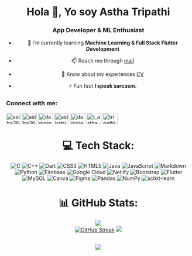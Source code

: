 <center>
<h1 align="center">Hola 👋, Yo soy Astha Tripathi</h1>
<h3 align="center">App Developer & ML Enthusiast</h3>

- 🌱 I’m currently learning **Machine Learning & Full Stack Flutter Development**

- 📫 Reach me through [mail](mailto:tripathiastha369@gmail.com)

- 📄 Know about my experiences [CV](https://drive.google.com/file/d/1KU97vmOBg_T0FMShlFVnZcFEZHH4IV6R/view?usp=share_link)

- ⚡ Fun fact **I speak sarcasm.**

<h3 align="left">Connect with me:</h3>
<p align="left">
<a href="https://codepen.io/astha369" target="blank"><img align="center" src="https://raw.githubusercontent.com/rahuldkjain/github-profile-readme-generator/master/src/images/icons/Social/codepen.svg" alt="astha369" height="30" width="40" /></a>
<a href="https://dev.to/astha369" target="blank"><img align="center" src="https://raw.githubusercontent.com/rahuldkjain/github-profile-readme-generator/master/src/images/icons/Social/devto.svg" alt="astha369" height="30" width="40" /></a>
<a href="https://twitter.com/darknight_027" target="blank"><img align="center" src="https://raw.githubusercontent.com/rahuldkjain/github-profile-readme-generator/master/src/images/icons/Social/twitter.svg" alt="darknight_027" height="30" width="40" /></a>
<a href="https://linkedin.com/in/asthatripathi" target="blank"><img align="center" src="https://raw.githubusercontent.com/rahuldkjain/github-profile-readme-generator/master/src/images/icons/Social/linked-in-alt.svg" alt="asthatripathi" height="30" width="40" /></a>
<a href="https://medium.com/darknight27" target="blank"><img align="center" src="https://raw.githubusercontent.com/rahuldkjain/github-profile-readme-generator/master/src/images/icons/Social/medium.svg" alt="darknight27" height="30" width="40" /></a>
<a href="https://www.codechef.com/users/t_astha" target="blank"><img align="center" src="https://cdn.jsdelivr.net/npm/simple-icons@3.1.0/icons/codechef.svg" alt="t_astha" height="30" width="40" /></a>
<a href="https://www.hackerrank.com/tripathiastha369" target="blank"><img align="center" src="https://raw.githubusercontent.com/rahuldkjain/github-profile-readme-generator/master/src/images/icons/Social/hackerrank.svg" alt="tripathiastha369" height="30" width="40" /></a>
</p>


# 💻 Tech Stack:
![C](https://img.shields.io/badge/c-%2300599C.svg?style=for-the-badge&logo=c&logoColor=white) ![C++](https://img.shields.io/badge/c++-%2300599C.svg?style=for-the-badge&logo=c%2B%2B&logoColor=white) ![Dart](https://img.shields.io/badge/dart-%230175C2.svg?style=for-the-badge&logo=dart&logoColor=white) ![CSS3](https://img.shields.io/badge/css3-%231572B6.svg?style=for-the-badge&logo=css3&logoColor=white) ![HTML5](https://img.shields.io/badge/html5-%23E34F26.svg?style=for-the-badge&logo=html5&logoColor=white) ![Java](https://img.shields.io/badge/java-%23ED8B00.svg?style=for-the-badge&logo=java&logoColor=white) ![JavaScript](https://img.shields.io/badge/javascript-%23323330.svg?style=for-the-badge&logo=javascript&logoColor=%23F7DF1E) ![Markdown](https://img.shields.io/badge/markdown-%23000000.svg?style=for-the-badge&logo=markdown&logoColor=white) ![Python](https://img.shields.io/badge/python-3670A0?style=for-the-badge&logo=python&logoColor=ffdd54) ![Firebase](https://img.shields.io/badge/firebase-%23039BE5.svg?style=for-the-badge&logo=firebase) ![Google Cloud](https://img.shields.io/badge/Google%20Cloud-%234285F4.svg?style=for-the-badge&logo=google-cloud&logoColor=white) ![Netlify](https://img.shields.io/badge/netlify-%23000000.svg?style=for-the-badge&logo=netlify&logoColor=#00C7B7) ![Bootstrap](https://img.shields.io/badge/bootstrap-%23563D7C.svg?style=for-the-badge&logo=bootstrap&logoColor=white) ![Flutter](https://img.shields.io/badge/Flutter-%2302569B.svg?style=for-the-badge&logo=Flutter&logoColor=white) ![MySQL](https://img.shields.io/badge/mysql-%2300f.svg?style=for-the-badge&logo=mysql&logoColor=white) ![Canva](https://img.shields.io/badge/Canva-%2300C4CC.svg?style=for-the-badge&logo=Canva&logoColor=white) 	![Figma](https://img.shields.io/badge/figma-%23F24E1E.svg?style=for-the-badge&logo=figma&logoColor=white) ![Pandas](https://img.shields.io/badge/pandas-%23150458.svg?style=for-the-badge&logo=pandas&logoColor=white) ![NumPy](https://img.shields.io/badge/numpy-%23013243.svg?style=for-the-badge&logo=numpy&logoColor=white) ![scikit-learn](https://img.shields.io/badge/scikit--learn-%23F7931E.svg?style=for-the-badge&logo=scikit-learn&logoColor=white)

# 📊 GitHub Stats:

![](https://github-readme-stats.vercel.app/api?username=Astha369&count_private=true&show_icons=true&theme=radical&hide=issues&include_all_commits=true)<br/>
[![GitHub Streak](https://streak-stats.demolab.com?user=Astha369&theme=radical)](https://git.io/streak-stats)
![](https://github-readme-stats.vercel.app/api/top-langs/?username=Astha369&theme=radical&hide=makefile&&count_private=true&layout=compact&show_icons=true)
<br><br>

  
 [![](https://visitcount.itsvg.in/api?id=Astha369&icon=0&color=0)](https://visitcount.itsvg.in)

</center>
